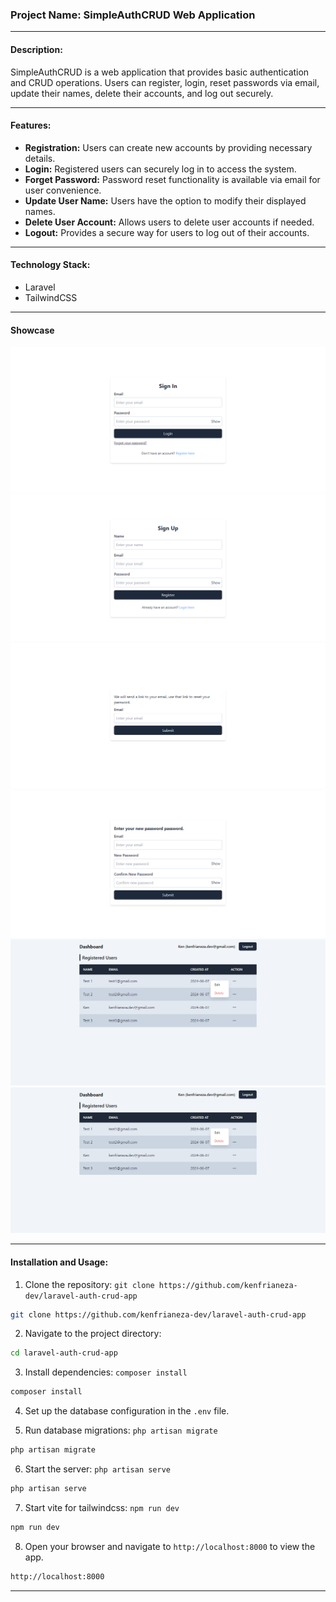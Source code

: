 ### Project Name: SimpleAuthCRUD Web Application

---

#### Description:

SimpleAuthCRUD is a web application that provides basic authentication and CRUD operations. Users can register, login, reset passwords via email, update their names, delete their accounts, and log out securely.

---

#### Features:

-   **Registration:** Users can create new accounts by providing necessary details.
-   **Login:** Registered users can securely log in to access the system.
-   **Forget Password:** Password reset functionality is available via email for user convenience.
-   **Update User Name:** Users have the option to modify their displayed names.
-   **Delete User Account:** Allows users to delete user accounts if needed.
-   **Logout:** Provides a secure way for users to log out of their accounts.

---

#### Technology Stack:

-   Laravel
-   TailwindCSS

---

#### Showcase

![Login Page](/public/login.png)
![Register Page](/public/register.png)
![Forget Password Page](/public/forget-password.png)
![Reset Password Page](/public/reset-password.png)
![Dashboard Page](/public/dashboard.png)
![Modal](/public/dashboard.png)

---

#### Installation and Usage:

1. Clone the repository: `git clone https://github.com/kenfrianeza-dev/laravel-auth-crud-app`

```bash
git clone https://github.com/kenfrianeza-dev/laravel-auth-crud-app
```

2. Navigate to the project directory:

```bash
cd laravel-auth-crud-app
```

3. Install dependencies: `composer install`

```bash
composer install
```

4. Set up the database configuration in the `.env` file.

5. Run database migrations: `php artisan migrate`

```bash
php artisan migrate
```

6. Start the server: `php artisan serve`

```bash
php artisan serve
```

7. Start vite for tailwindcss: `npm run dev`

```bash
npm run dev
```

8. Open your browser and navigate to `http://localhost:8000` to view the app.

```bash
http://localhost:8000
```

---
